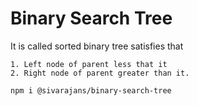 # Binary Search Tree  
It is called sorted binary tree satisfies that 

    1. Left node of parent less that it
    2. Right node of parent greater than it.


`npm i @sivarajans/binary-search-tree`
